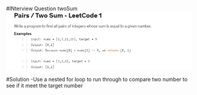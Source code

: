 #INterview Question twoSum
![](TwoSum.PNG)

#Solution
-Use a nested for loop to run through to compare two number to see if it meet the target number

